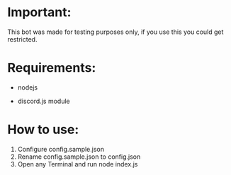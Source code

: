 # Important:
This bot was made for testing purposes only, if you use this you could get restricted.

# Requirements:
- nodejs

- discord.js module

# How to use:
1. Configure config.sample.json
2. Rename config.sample.json to config.json
3. Open any Terminal and run node index.js
